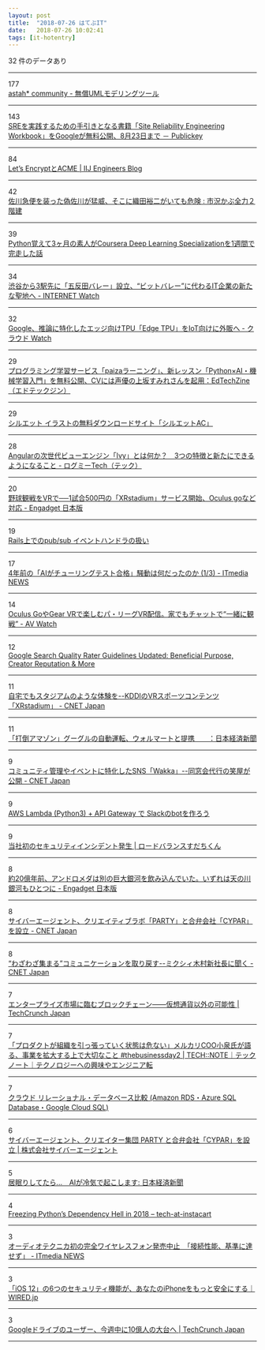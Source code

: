 ```yaml
---
layout: post
title:  "2018-07-26 はてぶIT"
date:   2018-07-26 10:02:41
tags: [it-hotentry]
---
```

32 件のデータあり

<hr><div class="row">
<div class="col-1"><span class="badge badge-pill badge-success h2">177</span></div>
<div class="col-11"><a href='http://astah.change-vision.com/ja/product/astah-community.html' target='_blank'>astah* community - 無償UMLモデリングツール</a></div>
</div>
<hr>
<div class="row">
<div class="col-1"><span class="badge badge-pill badge-success h2">143</span></div>
<div class="col-11"><a href='https://www.publickey1.jp/blog/18/sresite_reliability_engineering_workbookgoogle823.html' target='_blank'>SREを実践するための手引きとなる書籍「Site Reliability Engineering Workbook」をGoogleが無料公開、8月23日まで － Publickey</a></div>
</div>
<hr>
<div class="row">
<div class="col-1"><span class="badge badge-pill badge-success h2">84</span></div>
<div class="col-11"><a href='http://eng-blog.iij.ad.jp/archives/1896' target='_blank'>Let’s EncryptとACME | IIJ Engineers Blog</a></div>
</div>
<hr>
<div class="row">
<div class="col-1"><span class="badge badge-pill badge-success h2">42</span></div>
<div class="col-11"><a href='http://kabumatome.doorblog.jp/archives/65887498.html' target='_blank'>佐川急便を装った偽佐川が猛威、そこに織田裕二がいても危険 : 市況かぶ全力２階建</a></div>
</div>
<hr>
<div class="row">
<div class="col-1"><span class="badge badge-pill badge-success h2">39</span></div>
<div class="col-11"><a href='https://qiita.com/koshian2/items/116ebd6ae5dcb73e655c' target='_blank'>Python覚えて3ヶ月の素人がCoursera Deep Learning Specializationを1週間で完走した話</a></div>
</div>
<hr>
<div class="row">
<div class="col-1"><span class="badge badge-pill badge-success h2">34</span></div>
<div class="col-11"><a href='https://internet.watch.impress.co.jp/docs/news/1134817.html' target='_blank'>渋谷から3駅先に「五反田バレー」設立、“ビットバレー”に代わるIT企業の新たな聖地へ - INTERNET Watch</a></div>
</div>
<hr>
<div class="row">
<div class="col-1"><span class="badge badge-pill badge-success h2">32</span></div>
<div class="col-11"><a href='https://cloud.watch.impress.co.jp/docs/news/1134852.html' target='_blank'>Google、推論に特化したエッジ向けTPU「Edge TPU」をIoT向けに外販へ - クラウド Watch</a></div>
</div>
<hr>
<div class="row">
<div class="col-1"><span class="badge badge-pill badge-success h2">29</span></div>
<div class="col-11"><a href='https://edtechzine.jp/article/detail/1213' target='_blank'>プログラミング学習サービス「paizaラーニング」、新レッスン「Python×AI・機械学習入門」を無料公開、CVには声優の上坂すみれさんを起用：EdTechZine（エドテックジン）</a></div>
</div>
<hr>
<div class="row">
<div class="col-1"><span class="badge badge-pill badge-success h2">29</span></div>
<div class="col-11"><a href='https://www.silhouette-ac.com/' target='_blank'>シルエット イラストの無料ダウンロードサイト「シルエットAC」</a></div>
</div>
<hr>
<div class="row">
<div class="col-1"><span class="badge badge-pill badge-success h2">28</span></div>
<div class="col-11"><a href='https://logmi.jp/302246' target='_blank'>Angularの次世代ビューエンジン「Ivy」とは何か？　3つの特徴と新たにできるようになること - ログミーTech（テック）</a></div>
</div>
<hr>
<div class="row">
<div class="col-1"><span class="badge badge-pill badge-success h2">20</span></div>
<div class="col-11"><a href='https://japanese.engadget.com/2018/07/25/vr-1-500-xrstadium-oculus-go/' target='_blank'>野球観戦をVRで──1試合500円の「XRstadium」サービス開始、Oculus goなど対応 - Engadget 日本版</a></div>
</div>
<hr>
<div class="row">
<div class="col-1"><span class="badge badge-pill badge-success h2">19</span></div>
<div class="col-11"><a href='https://www.slideshare.net/ota42y/railspubsub' target='_blank'>Rails上でのpub/sub イベントハンドラの扱い</a></div>
</div>
<hr>
<div class="row">
<div class="col-1"><span class="badge badge-pill badge-success h2">17</span></div>
<div class="col-11"><a href='http://www.itmedia.co.jp/news/articles/1807/26/news014.html' target='_blank'>4年前の「AIがチューリングテスト合格」騒動は何だったのか (1/3) - ITmedia NEWS</a></div>
</div>
<hr>
<div class="row">
<div class="col-1"><span class="badge badge-pill badge-success h2">14</span></div>
<div class="col-11"><a href='https://av.watch.impress.co.jp/docs/news/1134810.html' target='_blank'>Oculus GoやGear VRで楽しむパ・リーグVR配信。家でもチャットで“一緒に観戦” - AV Watch</a></div>
</div>
<hr>
<div class="row">
<div class="col-1"><span class="badge badge-pill badge-success h2">12</span></div>
<div class="col-11"><a href='http://www.thesempost.com/google-search-quality-rater-guidelines-updated/' target='_blank'>Google Search Quality Rater Guidelines Updated: Beneficial Purpose, Creator Reputation & More</a></div>
</div>
<hr>
<div class="row">
<div class="col-1"><span class="badge badge-pill badge-success h2">11</span></div>
<div class="col-11"><a href='https://japan.cnet.com/article/35123024/' target='_blank'>自宅でもスタジアムのような体験を--KDDIのVRスポーツコンテンツ「XRstadium」 - CNET Japan</a></div>
</div>
<hr>
<div class="row">
<div class="col-1"><span class="badge badge-pill badge-success h2">11</span></div>
<div class="col-11"><a href='https://www.nikkei.com/article/DGXMZO33423370W8A720C1000000/' target='_blank'>「打倒アマゾン」グーグルの自動運転、ウォルマートと提携　　：日本経済新聞</a></div>
</div>
<hr>
<div class="row">
<div class="col-1"><span class="badge badge-pill badge-success h2">9</span></div>
<div class="col-11"><a href='https://japan.cnet.com/article/35122722/' target='_blank'>コミュニティ管理やイベントに特化したSNS「Wakka」--同窓会代行の笑屋が公開 - CNET Japan</a></div>
</div>
<hr>
<div class="row">
<div class="col-1"><span class="badge badge-pill badge-success h2">9</span></div>
<div class="col-11"><a href='https://qiita.com/t--k/items/1377d1a57075fdbc238d' target='_blank'>AWS Lambda (Python3) + API Gateway で Slackのbotを作ろう</a></div>
</div>
<hr>
<div class="row">
<div class="col-1"><span class="badge badge-pill badge-success h2">9</span></div>
<div class="col-11"><a href='https://blog.animereview.jp/first-incident/' target='_blank'>当社初のセキュリティインシデント発生 | ロードバランスすだちくん</a></div>
</div>
<hr>
<div class="row">
<div class="col-1"><span class="badge badge-pill badge-success h2">8</span></div>
<div class="col-11"><a href='https://japanese.engadget.com/2018/07/24/20/' target='_blank'>約20億年前、アンドロメダは別の巨大銀河を飲み込んでいた。いずれは天の川銀河もひとつに - Engadget 日本版</a></div>
</div>
<hr>
<div class="row">
<div class="col-1"><span class="badge badge-pill badge-success h2">8</span></div>
<div class="col-11"><a href='https://japan.cnet.com/article/35123035/' target='_blank'>サイバーエージェント、クリエイティブラボ「PARTY」と合弁会社「CYPAR」を設立 - CNET Japan</a></div>
</div>
<hr>
<div class="row">
<div class="col-1"><span class="badge badge-pill badge-success h2">8</span></div>
<div class="col-11"><a href='https://japan.cnet.com/article/35122823/' target='_blank'>“わざわざ集まる”コミュニケーションを取り戻す--ミクシィ木村新社長に聞く - CNET Japan</a></div>
</div>
<hr>
<div class="row">
<div class="col-1"><span class="badge badge-pill badge-success h2">7</span></div>
<div class="col-11"><a href='https://jp.techcrunch.com/2018/07/26/2018-07-22-the-blockchain-begins-finding-its-way-in-the-enterprise/' target='_blank'>エンタープライズ市場に臨むブロックチェーン――仮想通貨以外の可能性 | TechCrunch Japan</a></div>
</div>
<hr>
<div class="row">
<div class="col-1"><span class="badge badge-pill badge-success h2">7</span></div>
<div class="col-11"><a href='https://ift.tt/2LzIHpn' target='_blank'>「プロダクトが組織を引っ張っていく状態は危ない」メルカリCOO小泉氏が語る、事業を拡大する上で大切なこと #thebusinessday2 | TECH::NOTE｜テックノート｜テクノロジーへの興味やエンジニア転</a></div>
</div>
<hr>
<div class="row">
<div class="col-1"><span class="badge badge-pill badge-success h2">7</span></div>
<div class="col-11"><a href='http://x68000.q-e-d.net/~68user/cloud/rdbms.html' target='_blank'>クラウド リレーショナル・データベース比較 (Amazon RDS・Azure SQL Database・Google Cloud SQL)</a></div>
</div>
<hr>
<div class="row">
<div class="col-1"><span class="badge badge-pill badge-success h2">6</span></div>
<div class="col-11"><a href='https://www.cyberagent.co.jp/news/detail/id=21875' target='_blank'>サイバーエージェント、クリエイター集団 PARTY と合弁会社「CYPAR」を設立 | 株式会社サイバーエージェント</a></div>
</div>
<hr>
<div class="row">
<div class="col-1"><span class="badge badge-pill badge-success h2">5</span></div>
<div class="col-11"><a href='https://r.nikkei.com/article/DGXMZO33376470V20C18A7000000' target='_blank'>居眠りしてたら…　AIが冷気で起こします: 日本経済新聞</a></div>
</div>
<hr>
<div class="row">
<div class="col-1"><span class="badge badge-pill badge-success h2">4</span></div>
<div class="col-11"><a href='https://tech.instacart.com/freezing-pythons-dependency-hell-in-2018-f1076d625241' target='_blank'>Freezing Python’s Dependency Hell in 2018 – tech-at-instacart</a></div>
</div>
<hr>
<div class="row">
<div class="col-1"><span class="badge badge-pill badge-success h2">3</span></div>
<div class="col-11"><a href='http://www.itmedia.co.jp/news/articles/1807/26/news052.html' target='_blank'>オーディオテクニカ初の完全ワイヤレスフォン発売中止　「接続性能、基準に達せず」 - ITmedia NEWS</a></div>
</div>
<hr>
<div class="row">
<div class="col-1"><span class="badge badge-pill badge-success h2">3</span></div>
<div class="col-11"><a href='https://wired.jp/2018/07/26/apple-ios-12-iphone-security/' target='_blank'>「iOS 12」の6つのセキュリティ機能が、あなたのiPhoneをもっと安全にする｜WIRED.jp</a></div>
</div>
<hr>
<div class="row">
<div class="col-1"><span class="badge badge-pill badge-success h2">3</span></div>
<div class="col-11"><a href='https://jp.techcrunch.com/2018/07/26/2018-07-25-google-drive-will-hit-a-billion-users-this-week/' target='_blank'>Googleドライブのユーザー、今週中に10億人の大台へ | TechCrunch Japan</a></div>
</div>
<hr>
